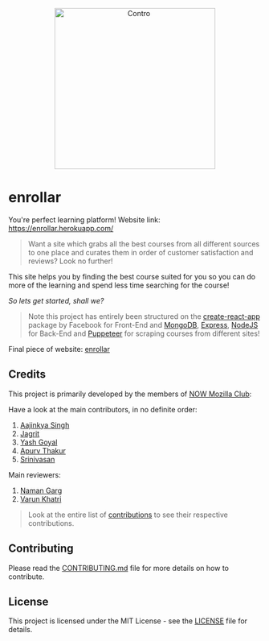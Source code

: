 <p align="center">
  <img src="https://github.com/nowmozillaclub/enrollar/blob/master/client/src/pages/SVGs/forReadme.PNG" width="320" alt="Contro " />
</p>

# enrollar
You're perfect learning platform!
Website link: https://enrollar.herokuapp.com/

> Want a site which grabs all the best courses from all different sources to one place and curates them in order of customer satisfaction and reviews? Look no further!

This site helps you by finding the best course suited for you so you can do more of the learning and spend less time searching for the  course!

_So lets get started, shall we?_


>Note this project has entirely been structured on the [create-react-app](https://github.com/facebook/create-react-app) package by Facebook for Front-End and [MongoDB](https://www.mongodb.com/cloud/atlas), [Express](https://expressjs.com/), [NodeJS](https://nodejs.org/en/) for Back-End and [Puppeteer](https://github.com/puppeteer/puppeteer) for scraping courses from different sites! 

Final piece of website: [enrollar](https://enrollar.herokuapp.com/)

## Credits
This project is primarily developed by the members of [NOW Mozilla Club](https://github.com/nowmozillaclub):

Have a look at the main contributors, in no definite order:
1. [Aajinkya Singh](https://github.com/aajinkya1203)
2. [Jagrit](https://github.com/JAgrit20)
3. [Yash Goyal](https://github.com/yashgoyal2802)
4. [Apurv Thakur](https://github.com/apurvthakur)
5. [Srinivasan](https://github.com/Srinivasan235)

Main reviewers:
1. [Naman Garg](https://github.com/SuperBaniya)
2. [Varun Khatri](https://github.com/khatrivarun)

>Look at the entire list of [contributions](https://github.com/nowmozillaclub/enrollar/graphs/contributors) to see their respective contributions.

## Contributing
Please read the [CONTRIBUTING.md](https://github.com/nowmozillaclub/enrollar/blob/master/CONTRIBUTING.md) file for more details on how to contribute.

## License
This project is licensed under the MIT License - see the [LICENSE](https://github.com/nowmozillaclub/enrollar/blob/master/LICENSE) file for details.
